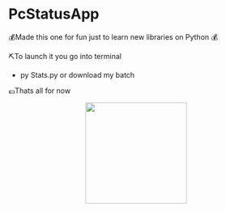 # PcStatusApp
💰Made this one for fun just to learn new libraries on Python 💰


⛏️To launch it you go into terminal
- py Stats.py or download my batch

💷Thats all for now

<div align="center">
  <img height="200" src="https://ibb.co/G0jJj8s"  />
</div>

